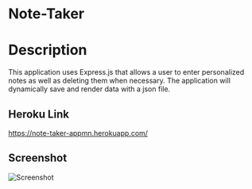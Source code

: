 # Note-Taker

# Description

This application uses Express.js that allows a user to enter personalized notes as well as deleting them when necessary. The application will dynamically save and render data with a json file.

## Heroku Link

https://note-taker-appmn.herokuapp.com/

## Screenshot

![Screenshot](./assets/images/live_ss.png)
